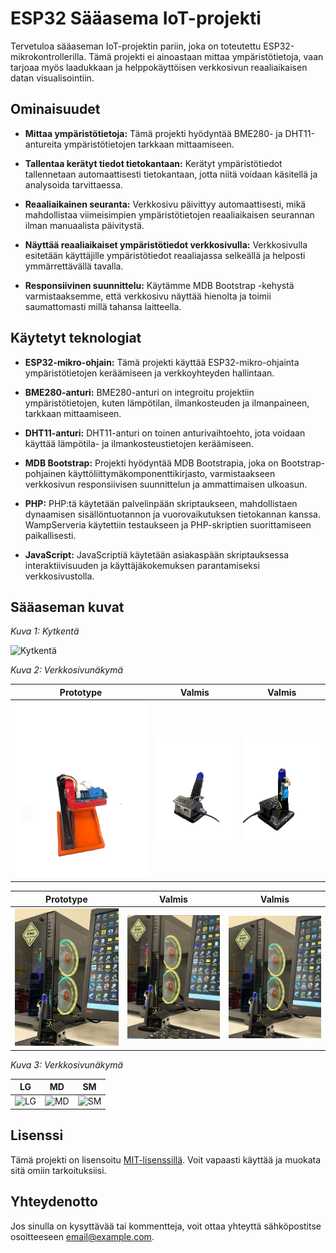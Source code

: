 # ESP32 Sääasema IoT-projekti

Tervetuloa sääaseman IoT-projektin pariin, joka on toteutettu ESP32-mikrokontrollerilla. Tämä projekti ei ainoastaan mittaa ympäristötietoja, vaan tarjoaa myös laadukkaan ja helppokäyttöisen verkkosivun reaaliaikaisen datan visualisointiin.

## Ominaisuudet

- **Mittaa ympäristötietoja:** Tämä projekti hyödyntää BME280- ja DHT11-antureita ympäristötietojen tarkkaan mittaamiseen.
  
- **Tallentaa kerätyt tiedot tietokantaan:** Kerätyt ympäristötiedot tallennetaan automaattisesti tietokantaan, jotta niitä voidaan käsitellä ja analysoida tarvittaessa.
  
- **Reaaliaikainen seuranta:** Verkkosivu päivittyy automaattisesti, mikä mahdollistaa viimeisimpien ympäristötietojen reaaliaikaisen seurannan ilman manuaalista päivitystä.
  
- **Näyttää reaaliaikaiset ympäristötiedot verkkosivulla:** Verkkosivulla esitetään käyttäjille ympäristötiedot reaaliajassa selkeällä ja helposti ymmärrettävällä tavalla.
  
- **Responsiivinen suunnittelu:** Käytämme MDB Bootstrap -kehystä varmistaaksemme, että verkkosivu näyttää hienolta ja toimii saumattomasti millä tahansa laitteella.

## Käytetyt teknologiat

- **ESP32-mikro-ohjain:** Tämä projekti käyttää ESP32-mikro-ohjainta ympäristötietojen keräämiseen ja verkkoyhteyden hallintaan.
  
- **BME280-anturi:** BME280-anturi on integroitu projektiin ympäristötietojen, kuten lämpötilan, ilmankosteuden ja ilmanpaineen, tarkkaan mittaamiseen.
  
- **DHT11-anturi:** DHT11-anturi on toinen anturivaihtoehto, jota voidaan käyttää lämpötila- ja ilmankosteustietojen keräämiseen.
  
- **MDB Bootstrap:** Projekti hyödyntää MDB Bootstrapia, joka on Bootstrap-pohjainen käyttöliittymäkomponenttikirjasto, varmistaakseen verkkosivun responsiivisen suunnittelun ja ammattimaisen ulkoasun.
  
- **PHP:** PHP:tä käytetään palvelinpään skriptaukseen, mahdollistaen dynaamisen sisällöntuotannon ja vuorovaikutuksen tietokannan kanssa. WampServeria käytettiin testaukseen ja PHP-skriptien suorittamiseen paikallisesti.
  
- **JavaScript:** JavaScriptiä käytetään asiakaspään skriptauksessa interaktiivisuuden ja käyttäjäkokemuksen parantamiseksi verkkosivustolla.


## Sääaseman kuvat

*Kuva 1: Kytkentä*

![Kytkentä](Projektinkuvat/kytkentä.png)

*Kuva 2: Verkkosivunäkymä*

| Prototype                           | Valmis                               | Valmis                               |
| ----------------------------------- | ------------------------------------ | ------------------------------------ |
| ![Prototyyppi](Projektinkuvat/prototype.png) | ![Valmis](Projektinkuvat/kuva6.png)  | ![Valmis](Projektinkuvat/kuva5.png) |

| Prototype                           | Valmis                               | Valmis                               |
| ----------------------------------- | ------------------------------------ | ------------------------------------ |
| ![Prototyyppi](Projektinkuvat/esittely1.png) | ![Valmis](Projektinkuvat/esittely2.png)  | ![Valmis](Projektinkuvat/esittely1.png) |

*Kuva 3: Verkkosivunäkymä*

| LG                                  | MD                                  | SM                                          |
| ----------------------------------- | ----------------------------------- | ------------------------------------------- |
| ![LG](https://example.com/kissa.png) | ![MD](https://example.com/koira.png) | ![SM](https://example.com/lisko.png)       |

## Lisenssi

Tämä projekti on lisensoitu [MIT-lisenssillä](LICENSE). Voit vapaasti käyttää ja muokata sitä omiin tarkoituksiisi.

## Yhteydenotto

Jos sinulla on kysyttävää tai kommentteja, voit ottaa yhteyttä sähköpostitse osoitteeseen [email@example.com](mailto:email@example.com).
